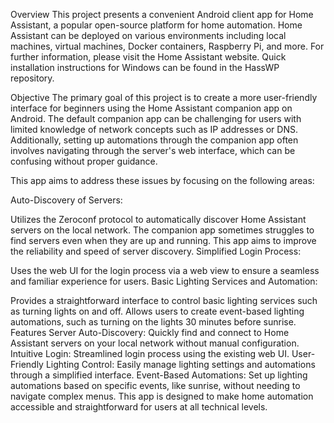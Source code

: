 Overview
This project presents a convenient Android client app for Home Assistant, a popular open-source platform for home automation. Home Assistant can be deployed on various environments including local machines, virtual machines, Docker containers, Raspberry Pi, and more. For further information, please visit the Home Assistant website. Quick installation instructions for Windows can be found in the HassWP repository.

Objective
The primary goal of this project is to create a more user-friendly interface for beginners using the Home Assistant companion app on Android. The default companion app can be challenging for users with limited knowledge of network concepts such as IP addresses or DNS. Additionally, setting up automations through the companion app often involves navigating through the server's web interface, which can be confusing without proper guidance.

This app aims to address these issues by focusing on the following areas:

Auto-Discovery of Servers:

Utilizes the Zeroconf protocol to automatically discover Home Assistant servers on the local network.
The companion app sometimes struggles to find servers even when they are up and running. This app aims to improve the reliability and speed of server discovery.
Simplified Login Process:

Uses the web UI for the login process via a web view to ensure a seamless and familiar experience for users.
Basic Lighting Services and Automation:

Provides a straightforward interface to control basic lighting services such as turning lights on and off.
Allows users to create event-based lighting automations, such as turning on the lights 30 minutes before sunrise.
Features
Server Auto-Discovery: Quickly find and connect to Home Assistant servers on your local network without manual configuration.
Intuitive Login: Streamlined login process using the existing web UI.
User-Friendly Lighting Control: Easily manage lighting settings and automations through a simplified interface.
Event-Based Automations: Set up lighting automations based on specific events, like sunrise, without needing to navigate complex menus.
This app is designed to make home automation accessible and straightforward for users at all technical levels.






